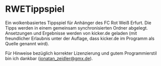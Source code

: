 RWETippspiel
============

Ein wolkenbasiertes Tippspiel für Anhänger des FC Rot Weiß Erfurt. Die Tipps werden in einem gemeinsam synchronisierten Ordner abgelegt. Ansetzungen und Ergebnisse werden von kicker.de geladen (mit freundlicher Erlaubnis unter der Auflage, dass kicker.de im Programm als Quelle genannt wird).

Für Hinweise bezüglich korrekter Lizenzierung und gutem Programmierstil bin ich dankbar (jonatan_zeidler@gmx.de).
